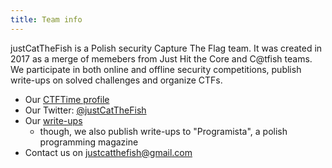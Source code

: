 ```yaml
---
title: Team info
---
```


justCatTheFish is a Polish security Capture The Flag team. It was created in 2017 as a merge of memebers from Just Hit the Core and C@tfish teams. We participate in both online and offline security competitions, publish write-ups on solved challenges and organize CTFs. 

* Our [CTFTime profile](https://ctftime.org/team/33893/)
* Our Twitter: [@justCatTheFish](https://twitter.com/justCatTheFish/)
* Our [write-ups](https://github.com/justcatthefish/ctf-writeups)
  * though, we also publish write-ups to "Programista", a polish programming magazine
* Contact us on justcatthefish@gmail.com
